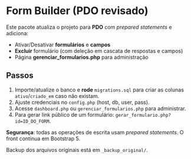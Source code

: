 # Form Builder (PDO revisado)

Este pacote atualiza o projeto para **PDO** com *prepared statements* e adiciona:
- Ativar/Desativar **formulários** e **campos**
- **Excluir** formulário (com deleção em cascata de respostas e campos)
- Página **gerenciar_formularios.php** para administração

## Passos

1. Importe/atualize o banco e **rode** `migrations.sql` para criar as colunas `ativo`/`criado_em` caso não existam.
2. Ajuste credenciais no `config.php` (host, db, user, pass).
3. Acesse `dashboard.php` ou `gerenciar_formularios.php` para administrar.
4. Para gerar link público de um formulário: `gerar_formulario.php?id=ID_DO_FORM`.

**Segurança**: todas as operações de escrita usam *prepared statements*. O front continua em Bootstrap 5.

Backup dos arquivos originais está em `_backup_original/`.
